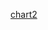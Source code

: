 [chart2]([https://echarts.apache.org/examples/en/editor.html?c=dynamic-data2&code=CbAEF5QbQbwIgDYEMAuBTAzig-igHrgJYC2acAXHAEwAMVALALQ0DsjAjABwAqN75rcgGYAbAC04AGjgAnNAEcArphwoSZSrQbM2XXv0H0WAOiEBOKhOnJ0WXASQBzNNmIYK7duaoBfSQCh4GxV7IlIKajomVg4ePmEAVmFLKVkFZTs1cM0onVj9RPJ6M2MqIRorRFQQ_GwnFzcPFjKaP0Cq21UCLI1I7Ri9OgEqcgTxVLklGvUIrWjdOJGaIXJ2EVMqBMrgzIdnV3dyWiFNtqDq3bDeubzBkfZ6YcrJjNUZnP6F3hHNgXZjTzsbYXLp1faNcgiBJmQFnDo1brvPrzfJDIQsIpAibpabZZG3RaY4ScAHsCqpHag-oHChlFieVoBc6dUI9Wa5AaEhIrbnPHGZJE3TnfUaPGjrKi0YEs2rUiFeSWM9qU1mCjlfZYCESYvlTAV4oUalbi0ZUYzcszShFghqHTwWuEq2psj4owYrWhHcnSF6467q1EemjCdacIRbCkg0Jyu0iMMJR1R51qz6B4T8BIRn38t4GgPuwoJGimdgpaxJva22nhoSlxMyxF51MFoSPehY7N63P-5txFb0Ntmzhkq2XGMUER8YdK5nWl344Wa8xHTi615Xdm93g8_v0Yw0TgsUdU8GHThjA8setzlNuuJipL0VfYrsb10E3hi7WZ4z0cXH6NTwnFg_xEa9LnnQ1UUedgzFFNc_U3O9Py9I4SjWZ9ywbG0aUSDDwNBSD83vQpzAQ_Ue2QmhHnDUYElMGEANlIDVhEcx2AI1Umyowc_nI7skI_aiikeKgSQSdgj0jbDx1WIwJKvJl4Qg28hMeblTX4t8Fw1dSxTNMxqKYytcLJQz6E45NuKEpIaCSCStKIrc7K1LVSmHYycPlBIxI4pSnUbSibNWTgjizNJXycqiki4YljEncKAq8u1RDsyzAsExckioODJUc1SsrQ4QTE4MpPNk9gElKoR0u0qDBiSIRQpHF91yi4KmuSAED3KljJTJThavawqB2K_LrJGjEGGMMxOG9ZSTyrViWFmmcFq4oLCqLI4hHGzaNXs7UvGMThD16pbwwPQ8hoKg7RhWWs9syjVtQPYQ904J9ztwwymqfG6Jpe1YMQc1rEPfRdtUlUZ1geXbpOtWTygk-gav8is6uI3htVEHUwYo57URx78SREehEoxiqWDJhN0ew4ageXBJ6CeiGgfJoozVS76IVbMNJwB_aidGYNoVZnTheZo4zWKKSsMRvrlllwXCcGDEXPJ8X6ridXXqEX8zApmSWK4YpaeVDGGdRDFYrWLWscEWKBxOzhxnlsc-tO12VbZ62jjbS18YE321aOKb6JoOgebtC86B9iXQ6odWOwitrbr93HYPiz7o4oTNXc--Ptd4KbQrFoPMecjEOdYeKvFz8gzDjEQvCLh2MXROj7ar0VVmLFhHoRj2lrMFgEgHvyLfp9PQ4kopwt9AmQ7iULHf1sxUYbixOA3tGp5vQHUWa5r5sX4OE5X1DigYt31uYpbKrMcwwLpg-hcGULaKoFOz8rqjP8fMWNiLMh6LVMk3VsbdnKhT_HJbu_8RLCGLFQEQcs74mQhJsEQKDFL7xUofD-90YbwKEmXGC_wJJlnQclDwmY6yv3we_OIcENYgM7GnAhzCBD2RKKwNh1CKpFhAlAqicFJJjQrlbQYYjP4khOEbBWS0W7yJEUJXKq9b6_ykVwsS_tjBj3mklCqh4iyqMXHBE4TxJEzy4Z3UQv5MwNyEK2cm5tZyMNVrYmCmFU7gwvrwOC9BialBoIHd2YCIQD1KqEsxGoLE234VomxAS6KrHoszKhRiTYHkqvQXwDDCLJNCfPIo8N2F-OLmSVylV9Ga1AYBB-ZQk7k1ifkKpngVwkOFO0suJgB63yyUtAco9RCtL0FU8oRQ0FJM4dwCZBh9ZiTKQIk22CwxjJ4FU2B5dylL38VssU_wBoNy4N_A8Gy5mi37JonMf8PxVI0tCc0kcTmXTWklbRcyFl8WsbMjpLlWylF5PU--pluSbD3u4wpfyDBQyoTMphXzgYrnNFCBuIgMVjDcdQz5_zcqn1ubi_gScBAmFRvwwZplxQgUgQUjanikUdLyV0r4HTaJVVKNgk55NsHYIuR0h4cDfmIqZW2EwYkKWUxNmGE4hc6VWRFfwNYSCWVtIzDuAE9IG6SlRpJSeUL6XLyRXYhehLkmlgELldY6IBlSofjCLw1MfAAF1_AAGMAD2AA7LAoBgCoCQBAP1wBjDECQAABwABRIHAAAPmgEgYwCLJCgETZStwAB6SckcaDOoAJQAG5_D-A9eGtQ3qg0wH8KAUAKAPUeoQGocN5BQAwBQDIQgjhnAyBbQAciQHgQgGBe1tBrXgAAgoOjALa20AE9w1oD7T0EdAQa2zsnUOmdKB52LtAL2gAbkgBAyhe0pq9UgUgfaACyhAvWKFsCu6toAMBoA7ZgFtsBt0Lr7QgW9aBT1-oDS2_1KAkAuv8D4AtQA](https://echarts.apache.org/examples/en/editor.html?c=dynamic-data2&code=PQKgUAxg9gNjCmEAu8AmACVBDJX0FcBnASwDsBzALjEilMKXQCd4BHfeBgfSWIFt46ALzpS8AO7oAIjngAKAJQA6JFACSAZQDyGpEzLlFteoxaEADnUKCRWcVmKM5dh4wBm8JBAAWcgETeSEjmhJTAwGIAHkRKUFgkhErEUMAAbgCMwND08PREwHpY9FjIyfQA_DD8jkLpAGRQbm7WSEIADH4KygBWhHRG2QzoMLLcSJE8_DbMnJY5KkxFhCW8VgDabQC6KlMMWHzmxn0ISjBQhgBS2gBySgz6FMRuAJ5yAN5g6MOjSDwTvAIADSfGbsTi_AHwYFfEYoMYTLDkeBcPihUQSaSyOQsMFjKYKdAAWnRkhkKDksPBf0mAgUwIAvl0wCBgDRUBgRGsaG8_JT4TT4H5KH4AExtEUAFkJbQA7IT0gAOAAqbXSlFllAAzAA2ABafkBfhxHDxAiFovFUtl8uVqvVMsoEplSk1AE4RfrDXyIQikSjCEL0uk3SL6cCed7qZDzWLJdK5YqVWrNQBWLUeg1GtgmiFTGOW-M2pNatMS11KEWatqe3k_amI5GowMyyttMNgCN18YC_Nx62J8XqkWUFN6zPGqnR4Wxq0J23DtqayjpbUukUpmuR7sN_1CsWa9ftztwn096cF_vz5cSoc1iemwXnvtzlXD9fq9JKIPpTdd32NgNKG1FNXW_I9axPKM8yfWci0HTUHQlH9x2zSdoItZ84OHJCtQVL90mrTMt3_XdKErGUgzbcMIMnf50JnQsB2HFMlxYu9UIfXtYKYkcbzaVcRTFX9IO3P0m2XA8xXA4izww7jbSXfjHWQw171zM0YMYhT1W1EcRSUFjXWE2iuB3cSg0M6S_1khjLxVJcxTIwjVI49THzkrT7KcrVVwVVNjP5MzAJXPyUyskS6I0jy7MXLU1RTDcUNxNyuM82LUxHNoXXSDMvWsoK91TTUcvCkyp2il90pvJD2OSmyL0qpcJWq_SFQIgLTwKoDVTaqiOxo_lytsxqtVdMiFVqnN6swgdWKaiUlDaBUZQ6-sxMAhVRyWmVSsG-iGrgvjSwmpKpqGg6Bz43SEqUCV-NW0SAKFbUZTu7VdtPc6ZttG90jGlMJUmtCouGw7vJFcsQoekjxNTEKPqgkGLp-ktRqBzjNJim8Mput0VIGzr1sDbU8YR7svvklUWo_dGUsxyrqpvEU8JTdIVqI_KievGVWZ26iZIptKbxYvTaemym2mFvj9NdSXodMrmCNliUyci9zQYHNM2jTVmxcFmKtd0_iKza-WuvSFNmfSVXxbStNFTIxKXLq_XKvthVcKUbVtbNxWdW1m3XbgtMIbI3Ksxd_bvpVEOxoQpQFUrX2nuXFNE81QOo4ltNNQ99rTuB9XkZj3D0y_Jbk9IwSCIVTOkej7XHWx9nnbOrO7cdB1JSUV0FWcgm1pTlcZV7vrjzK9uDcysjNT1ye3ZHXTgwT5bK9hlMluWuui4bnWl2Kuf64lo2Pc1BaFQlE68oihWU9l3PL-31KYqXh1dYLjGKrg3TBMXr8JVnhzG-XUqyswAU_em38fLKUPjvY-0C05ewlE7Aej1SJs21MgiBX8By6TdLxWBz9Kq6WQY6fS_s16ATPn5b22CNa2mum0EcRkP50xwQw3iYdbquhbqgmGgF9xlj5v1AW884IOkbsgwhkCBwSKNpqbhKCZLmwvq6MK_NrJB1kcuPOY5W6FyIeInRTcV56L4bfKuCorHvQ0TfLRtou7VRYfoz-9CVRdy7imRa4pKGBi2uKOhxcNQigkfjNStsYoOh1Mucs2oL6-JHGnOJKtbETyPmlLuHsQLSPYe4x0WtnTamDAk10cSikZ1SXtdJkStRvxQeE-xeSAbLiyjKA-QCTJdR4SmNp1tKmfTEdo1m-ScluKWvaCSPcAElOZq6cB_TEZwLSnnPO_cGmDNtB7RyZYXSlISRbV0bobEiM0RslUp8Q5hNchEyqFzHRZRJoDDpgVFalLPoEhuHs7rXlGUEr52Msoihegk9c2ogXCPHlUpZMUsmsTMes6ptzOFBgMjlfZCUSoLPJmctoY1JFPJcWwsZeKdblllAS8x5sN6vQ-RLMabNam_IbvS0-eEDxKM5incph4sVq0MQOMazMdJMrpeNMiC0eb92UYrZaG9aVpTjgucOCLoWVTjlE1cyCOXAK5pqM-Wr5UxTjr9K-Ec26IrgmNCUeCBK4oSW0xOuLDVqtqT81hNzLWJNTgZCU4dpVDyWhbX1zrPWkOme6xpBEdLetetqzpitKwhKwbyj1iYo1BnGiKzy6asnOjaWY_1pFmo8J1CGtNTCqydyzXZKNxV1QKOZoA6-8ah5gr8mW5UUbvnZIjWcrtfFPw132YnGuHalRRpFta6tL4J2sXLBvKVnL0GpjaGPcxka1SxVVNOosGbG5nwrGxZ5hMh4sXXBUk5di-2bp_sq65G7lyZIMsBBJ2o32jnUZetJqrd2bsFWs-916yISOdAAilhbzL8Veu8lND6M2-p3Wm5MOs8JAr9Uu8yyCwVgrHRm9Iv0KUqv5Z2tUzVO4m3Axh4KfkDwX1w2qFcWoAORwtUhkcc0vwURBZKYqFF6Ouv8r21jnaFyCtXAhAtVHAygWDDKY5kKBnCfHQuLZzHzU_rTW-e2sTt3HsHug1UpTVS4ewkwy2iGRNN3VFlIM6GdVDysbZkzI4Paygs8plzZFPzunxhB4KZYRR9K_VC4j46lzpt4URmRnbwsVoUZfST9n0GYIVPJ9dfbwuIXqYBpTwZgPqjJfEvTaDxKjjunR2DGWYmOibWagx0Wwuo0Qe6ONLy748xa7hhydT3N5bI7nW6driv8MDKus-TrKu5f3rC3rrEB0JzUSUzeajcN8XC84urrji74fVHvBOmD0UJZScFxTGnO2_RIXeljZ3x0mpaV7Nzw2LHiWsbKVbZE8Wmqi7knbod1xex6fsuTPT3sZUE4S1N53S7M04xtvzzZeOune9amBQmbs7adNZhbi6kvmV7rLd7CUw69eFjnVccTWsnvQdazauHDbsd6wU-0XtJT7OtZKOnqd7SM_BnhOJpr4fphCrXSb6P3a4R52fLUCitolISltTnQrdMQ8jaWPi58iklJJqloLCnFmhYtp3etPORY3UEnDqTylBIQ1w0bUs2XrsG6NkbbzPN9nam6bb6r-cVd9qXoK_SLFeGC5ykHr3da2a9bwcmBai5g-W7ZnHr3AD7lR6s5LHuPintdUlLLUMounfsZGWjwvpvVy832RbNmuHQkfd6xInO5Yz4W9xwIjezea_qmqrV77biGUO1lKi2rgu-7IODJ3h2CF69ivw4eyjrehQ9JbADTverM0l4awy6JiCdSU_0-JQLi5gKd9IRDafYbY9CWz4rDeUkC-b7fkzB36mDeP5q0oNp8eF86M_7h1z11n96sftXMHQcpFo5kgdcVjs9dsVctVNmFestkGNPweN9lBJ5kTt9dN9T5wsrlHdsDoEkIE5FQQUa5FQ_98llwrsX8CDT9IZ8MgcgxoD0s4Ci935fdWDmlB9c5h8E9tcL0YC-VN8SV18OD0cRDmoP9wdKVFYXpUxcN6VQletFCvMe4-4QVcU-4FDHY68N8ftBUdZPw04W8W0q51wFQkd799D0xHQNte9ts457YZdNo2dkFacrC-8rVWJACtto4_orMUUxREtTDzIwV-JtCRYgVlCi9kEDJUt9k1FUsx1HI7QN53MUjDCkEv8QiBEkJMEIUWCbsMjic9C3FHIHYQkP8K5r8U4ZRNoZQlpkimEMc8CaDclHIhULZy4BdLc2okJGiPDi4OimY1MgCyiK1QC-dvZ7U6i3011RElMOjro7CcsiimEUc_oKwhtm02t0EVxxQJtMDYC1iPtgN0izNhZWpDl0VzDDkmi4oYl0jN0c48IR4ejv8xQQI3j7i60DwnjH09IvwSYQU6jVQSZ7jfVxV_igUPspDfNLcgVkFekITLj_iMoAEE5AcajSJQFFQQdBjo5tkvlWixihjSNsYvFD8Ek9UAZD9kjN0tl4VVjQtAtOFVQDJc4QTUwWIRcjihD2iY8Sx0iFwUMvZE5h0aFE56TmERxItmSGtf4HYwCEp3icjRs1EVTki3wmoVj8D2i3xFUxTeDv8z4dR20CTKZf4EI0ZSihjhxc5pcE4ywEkAZVEy1XRXxjEnREMPTBx_DB8ilgjdiD9-IVx3TPTrSqwfSIzEI8J8Mcc1SdF4zwzBwywatozUz_o2UdR0U9U0sFiNNfTmItke95ScEizPMBs_JVTgzgo05c4UzFI34mS9SNZfTYsyJVxFw7NEyLYxt88-TU12z8sSDbSZphyhVKjyJX13QEJGzUYcyxzuJhyHSlpvF59ezLZV1mCCz-VhyUcEMlzGJ9zrpQMojsTzJaT8zTlWNhyidAsMzvCfIP91CLy6zQSUy-Iu4Wy2i2yqZ1QkCvwr8diqdStWY79BytFfS7sVwMymY3wFoKE3y9xL5_ZPzOz0w4LoFB9L54Tv8elXTddCi9z_zK1BIsKyNYjfUNzayhRUsz4OcLTjz_y0yz8jz-xoK2SbNFwQTKIBDiKZFfT6dqixCSLG4lInRbowVqS5kcMmKOKS5_CfdNsiULohLqsqxy4TDaKnIlYUyQ5roSTfDlyS5K145qVuNgI3t5KEx1LokHz2LbKS4yNFwXRw0QL99AJ2dTT9LlJHQvsyy_zG4uCZYAZ7Vm8V8bL5R1KUd1wMyjYolnRJY98StgoQkxRk1ILBl1KN4EDHLoqVQf5SNB1V1h1fUCJ5ibzCyS4icap8q_pCqEE8JXRZYQUnQR4CcoqGqlJxke1RLBLGqw0m8gxuMCJioiLdyBqlIYTRz-ryzGrmkMT0DIDLZGKsrbzGrVyfDVLxy8klJEECIeydK2Y9VDqUyJE-IArWy1K8l_DJKcoazQLAJDlQJmZzqAS9UMzMlxUXQ2lX1WYEJ-LJr5rgl95CNAqbqNRrTFQE4ZRsidLE5L44b3r3xgKVKhy8kNivER5jTez1wek7iurfTvzRD0aoKmktYsoeFHrPLmwcpqb3qHT2CybsrzkJl2SeYaKnriZZZOaUzXNhxZqWaNrxlHI9UDI0aQ9cUEoILBCMbxlxLwbrrdrxkMoUVgIjruadFZQNb-brxH0MyvlWJPxV0gyta2ZXpTa9aYSRLhbqreqroKwuNkLlwXpE4-Mia2bvl3K7axKJCFoWrNbabU5DN3QUy8USE5TlaTLcVjEIYe4057VxREjw7xUbS5qgrBU84Fo2YUqRsvNeZP05bybY6hUz4Mz1VnzHkXTfVHlU6NjRjjLmLY6NjyweF4ataWrkbPbY7mlRwK6vVl4z48Ley2kkJwyo1Yoj0M6brJ6dZuLcbjq2YxqJ7mi34o7fzZ7mjT59IXog7UqhRUw97V6dCQloza1mjz46iQVlpb6T6U87pz71jWI2UhaQ8_JyDPbZ1RZ6qPSJ0-Im82KPKD7H0DxLD1rqq91ptz7niZ4DIEp9ltZ5cJ6GMlDf7x1UHrxFoRqXbgxVQJqqqSKM1KxGV0HiGdYvEN5tLzbc4qGUGtRhZdTN7dqM01a2Vr7cHDk6j6GcI6qZ6WHySPxsG87nt_NV0LYeHWJG6dqTKM1J1yx2cXSWr2d6HLYJJz6VNnyN4zbg7e4V1ryr0NqcoZ5bwyHtTEkpKRGuoWJrUwowBNgaAjhGBsBcBhBMBUAlA-AsBzBnAhAAA-dANYLAJQFVQEdAYJvzYAb2VdLYBQAAbhoCgHMFWFIDcY-C-FUFgF4HMEoHQDeD0GIHICRCYFyYAHIsBIhiBCBSn2wvhIgABBSptEfJ54cweAMpyEGp6EdAZ4Rpqp3Jlptpsp1ILAGADgUpsJ0gfYdp9AUpgAGXiEYHGHQC4HQD4DIHwDhHCfICgC6ZBGsH0E4FybWEGZmdKaqDEAmcwBwCwFyZcawHpAcfpDiaAA))
